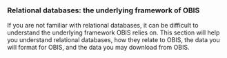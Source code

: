 ### Relational databases: the underlying framework of OBIS

If you are not familiar with relational databases, it can be difficult to understand the underlying framework OBIS relies on. This section will help you understand relational databases, how they relate to OBIS, the data you will format for OBIS, and the data you may download from OBIS. 
